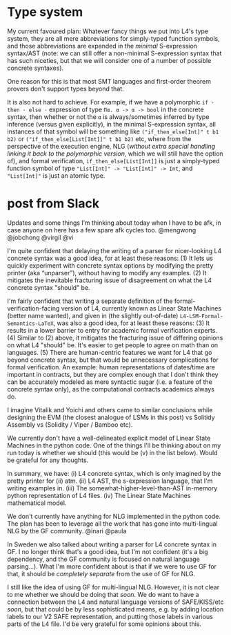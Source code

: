 # Type system

My current favoured plan: Whatever fancy things we put into L4's type system, they are all mere abbreviations for simply-typed function symbols, and those abbreviations are expanded in the _minimal_ S-expression syntax/AST (note: we can still offer a non-minimal S-expression syntax that has such niceties, but that we will consider one of a number of possible concrete syntaxes). 

One reason for this is that most SMT languages and first-order theorem provers don't support types beyond that. 

It is also not hard to achieve. For example, if we have a polymorphic `if · then · else ·` expression of type `Πα. α -> α -> bool` in the concrete syntax, then whether or not the `α` is always/sometimes inferred by type inference (versus given explicitly), in the minimal S-expression syntax, all instances of that symbol will be something like 
`("if_then_else[Int]" t b1 b2)` or `("if_then_else[List[Int]]" t b1 b2)` etc, where from the perspective of the execution engine, NLG (*without extra special handling linking it back to the polymorphic version*, which we will still have the option of), and formal verification, `if_then_else[List[Int]]` is just a simply-typed function symbol of type `"List[Int]" -> "List[Int]" -> Int`, and `"List[Int]"` is just an atomic type.

# post from Slack

Updates and some things I’m thinking about today when I have to be afk, in case anyone on here has a few spare afk cycles too. @mengwong @jobchong @virgil @vi

I'm quite confident that delaying the writing of a parser for nicer-looking L4 concrete syntax was a good idea, for at least these reasons:
	(1) It lets us quickly experiment with concrete syntax options by modifying the pretty printer (aka “unparser”), without having to modify any examples.
	(2) It mitigates the inevitable fracturing issue of disagreement on what the L4 concrete syntax "should" be.

I'm fairly confident that writing a separate definition of the formal-verification-facing version of L4, currently known as Linear State Machines (better name wanted), and given in (the slightly out-of-date) `L4-LSM-Formal-Semantics-LaTeX`, was also a good idea, for at least these reasons:
	(3) It results in a lower barrier to entry for academic formal verification experts.
	(4) Similar to (2) above, it mitigates the fracturing issue of differing opinions on what L4 "should" be. It's easier to get people to agree on math than on languages.
	(5) There are human-centric features we want for L4 that go beyond concrete syntax, but that would be unnecessary complications for formal verification. An example: human representations of dates/time are important in contracts, but they are complex enough that I don't think they can be accurately modeled as mere syntactic sugar (i.e. a feature of the concrete syntax only), as the computational contracts academics always do.

I imagine Vitalik and Yoichi and others came to similar conclusions while designing the EVM (the closest analogue of LSMs in this post) vs Solitidy Assembly vs (Solidity / Viper / Bamboo etc).

We currently don't have a well-delineated explicit model of Linear State Machines in the python code. One of the things I'll be thinking about on my run today is whether we should (this would be (v) in the list below). Would be grateful for any thoughts.

In summary, we have:
(i)   L4 concrete syntax, which is only imagined by the pretty printer for (ii) atm.
(ii)  L4 AST, the s-expression language, that I'm writing examples in.
(iii) The somewhat-higher-level-than-AST in-memory python representation of L4 files.
(iv)  The Linear State Machines mathematical model.

We don't currently have anything for NLG implemented in the python code. The plan has been to leverage all the work that has gone into multi-lingual NLG by the GF community. @inari @paula

In Sweden we also talked about writing a parser for L4 concrete syntax in GF. I no longer think that's a good idea, but I'm not confident (it's a big dependency, and the GF community is focused on natural language parsing...). What I'm more confident about is that if we were to use GF for that, it should be _completely separate_ from the use of GF for NLG.

I still like the idea of using GF for multi-lingual NLG. However, it is not clear to me whether we should be doing that _soon_. We do want to have a connection between the L4 and natural language versions of SAFE/KISS/etc _soon_, but that could be by less sophisticated means, e.g. by adding location labels to our V2 SAFE representation, and putting those labels in various parts of the L4 file. I'd be very grateful for some opinions about this.